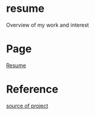 # resume
Overview of my work and interest

# Page
[Resume](https://mrvkino.github.io/resume/)

# Reference
[source of project](https://github.com/ornelladotcom/resume-website-workshop)